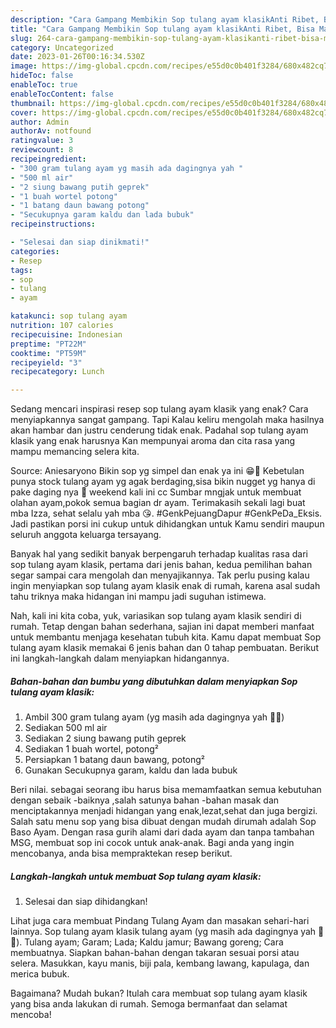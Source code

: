 ```yaml
---
description: "Cara Gampang Membikin Sop tulang ayam klasikAnti Ribet, Bisa Manjain Lidah"
title: "Cara Gampang Membikin Sop tulang ayam klasikAnti Ribet, Bisa Manjain Lidah"
slug: 264-cara-gampang-membikin-sop-tulang-ayam-klasikanti-ribet-bisa-manjain-lidah
category: Uncategorized
date: 2023-01-26T00:16:34.530Z
image: https://img-global.cpcdn.com/recipes/e55d0c0b401f3284/680x482cq70/sop-tulang-ayam-klasik-foto-resep-utama.jpg
hideToc: false
enableToc: true
enableTocContent: false
thumbnail: https://img-global.cpcdn.com/recipes/e55d0c0b401f3284/680x482cq70/sop-tulang-ayam-klasik-foto-resep-utama.jpg
cover: https://img-global.cpcdn.com/recipes/e55d0c0b401f3284/680x482cq70/sop-tulang-ayam-klasik-foto-resep-utama.jpg
author: Admin
authorAv: notfound
ratingvalue: 3
reviewcount: 8
recipeingredient:
- "300 gram tulang ayam yg masih ada dagingnya yah "
- "500 ml air"
- "2 siung bawang putih geprek"
- "1 buah wortel potong"
- "1 batang daun bawang potong"
- "Secukupnya garam kaldu dan lada bubuk"
recipeinstructions:

- "Selesai dan siap dinikmati!"
categories:
- Resep
tags:
- sop
- tulang
- ayam

katakunci: sop tulang ayam 
nutrition: 107 calories
recipecuisine: Indonesian
preptime: "PT22M"
cooktime: "PT59M"
recipeyield: "3"
recipecategory: Lunch

---
```



Sedang mencari inspirasi resep sop tulang ayam klasik yang enak? Cara menyiapkannya sangat gampang. Tapi Kalau keliru mengolah maka hasilnya akan hambar dan justru cenderung tidak enak. Padahal sop tulang ayam klasik yang enak harusnya Kan mempunyai aroma dan cita rasa yang mampu memancing selera kita.


Source: Aniesaryono Bikin sop yg simpel dan enak ya ini 😁🤤 Kebetulan punya stock tulang ayam yg agak berdaging,sisa bikin nugget yg hanya di pake daging nya 🤭 weekend kali ini cc Sumbar mngjak untuk membuat olahan ayam,pokok semua bagian dr ayam. Terimakasih sekali lagi buat mba Izza, sehat selalu yah mba 😘. #GenkPejuangDapur #GenkPeDa_Eksis. Jadi pastikan porsi ini cukup untuk dihidangkan untuk Kamu sendiri maupun seluruh anggota keluarga tersayang.

Banyak hal yang sedikit banyak berpengaruh terhadap kualitas rasa dari sop tulang ayam klasik, pertama dari jenis bahan, kedua pemilihan bahan segar sampai cara mengolah dan menyajikannya. Tak perlu pusing kalau ingin menyiapkan sop tulang ayam klasik enak di rumah, karena asal sudah tahu triknya maka hidangan ini mampu jadi suguhan istimewa.


Nah, kali ini kita coba, yuk, variasikan sop tulang ayam klasik sendiri di rumah. Tetap dengan bahan sederhana, sajian ini dapat memberi manfaat untuk membantu menjaga kesehatan tubuh kita. Kamu dapat membuat Sop tulang ayam klasik memakai 6 jenis bahan dan 0 tahap pembuatan. Berikut ini langkah-langkah dalam menyiapkan hidangannya.

<!--inarticleads1-->

##### Bahan-bahan dan bumbu yang dibutuhkan dalam menyiapkan Sop tulang ayam klasik:

1. Ambil 300 gram tulang ayam (yg masih ada dagingnya yah 🤭😂)
1. Sediakan 500 ml air
1. Sediakan 2 siung bawang putih geprek
1. Sediakan 1 buah wortel, potong²
1. Persiapkan 1 batang daun bawang, potong²
1. Gunakan Secukupnya garam, kaldu dan lada bubuk


Beri nilai. sebagai seorang ibu harus bisa memamfaatkan semua kebutuhan dengan sebaik -baiknya ,salah satunya bahan -bahan masak dan menciptakannya menjadi hidangan yang enak,lezat,sehat dan juga bergizi. Salah satu menu sop yang bisa dibuat dengan mudah dirumah adalah Sop Baso Ayam. Dengan rasa gurih alami dari dada ayam dan tanpa tambahan MSG, membuat sop ini cocok untuk anak-anak. Bagi anda yang ingin mencobanya, anda bisa mempraktekan resep berikut. 

<!--inarticleads2-->

##### Langkah-langkah untuk membuat Sop tulang ayam klasik:


1. Selesai dan siap dihidangkan!

Lihat juga cara membuat Pindang Tulang Ayam dan masakan sehari-hari lainnya. Sop tulang ayam klasik tulang ayam (yg masih ada dagingnya yah 🤭😂). Tulang ayam; Garam; Lada; Kaldu jamur; Bawang goreng; Cara membuatnya. Siapkan bahan-bahan dengan takaran sesuai porsi atau selera. Masukkan, kayu manis, biji pala, kembang lawang, kapulaga, dan merica bubuk. 

Bagaimana? Mudah bukan? Itulah cara membuat sop tulang ayam klasik yang bisa anda lakukan di rumah. Semoga bermanfaat dan selamat mencoba!
